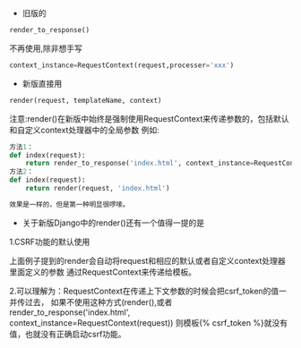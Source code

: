 * 旧版的
```python
render_to_response()
```
不再使用,除非想手写
```python
context_instance=RequestContext(request,processer='xxx')
```
* 新版直接用
```python
render(request, templateName, context)
```
注意:render()在新版中始终是强制使用RequestContext来传递参数的，包括默认和自定义context处理器中的全局参数
例如:
```python
方法1：
def index(request):
    return render_to_response('index.html', context_instance=RequestContext(request))
方法2：
def index(request):
    return render(request, 'index.html')

效果是一样的，但是第一种明显很啰嗦。
```

* 关于新版Django中的render()还有一个值得一提的是

1.CSRF功能的默认使用

上面例子提到的render会自动将request和相应的默认或者自定义context处理器里面定义的参数
通过RequestContext来传递给模板。

2.可以理解为：RequestContext在传递上下文参数的时候会把csrf_token的值一并传过去，
如果不使用这种方式(render(),或者render_to_response('index.html', context_instance=RequestContext(request))
则模板{% csrf_token %}就没有值，也就没有正确启动csrf功能。
